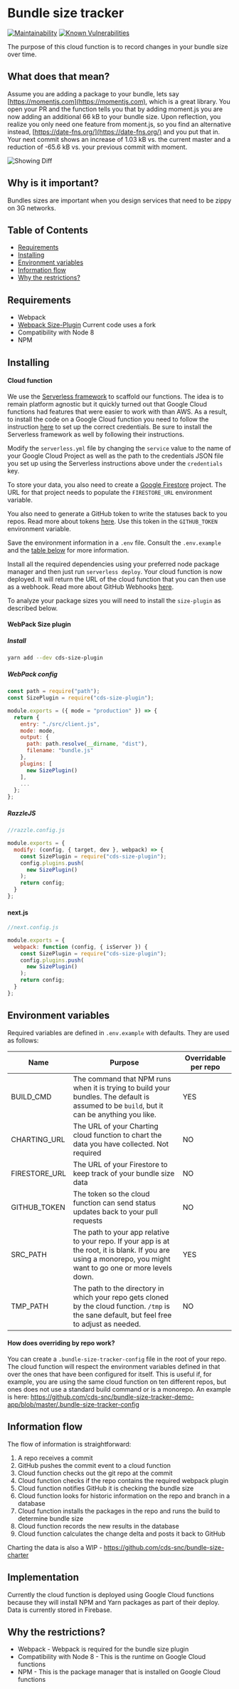 # Bundle size tracker

[![Maintainability](https://api.codeclimate.com/v1/badges/8bc41e8da2ba8bc90471/maintainability)](https://codeclimate.com/github/cds-snc/bundle-size-tracker/maintainability)
[![Known Vulnerabilities](https://snyk.io/test/github/cds-snc/bundle-size-tracker/badge.svg)](https://snyk.io/test/github/cds-snc/bundle-size-tracker)

The purpose of this cloud function is to record changes in your bundle size over time.

## What does that mean?

Assume you are adding a package to your bundle, lets say [https://momentjs.com](https://momentjs.com), which is a great library. You open your PR and the function tells you that by adding moment.js you are now adding an additional 66 kB to your bundle size. Upon reflection, you realize you only need one feature from moment.js, so you find an alternative instead, [https://date-fns.org/](https://date-fns.org/) and you put that in. Your next commit shows an increase of 1.03 kB vs. the current master and a reduction of -65.6 kB vs. your previous commit with moment.

![Showing Diff](https://user-images.githubusercontent.com/867334/50255939-0e4d5a80-03c2-11e9-82dc-2de9c9dff87c.png)

## Why is it important?

Bundles sizes are important when you design services that need to be zippy on 3G networks.

## Table of Contents
- [Requirements](#requirements)
- [Installing](#installing)
- [Environment variables](#environment-variables)
- [Information flow](#information-flow)
- [Why the restrictions?](#why-the-restrictions)

## Requirements

- Webpack
- [Webpack Size-Plugin](https://github.com/GoogleChromeLabs/size-plugin) Current code uses a fork
- Compatibility with Node 8
- NPM

## Installing

#### Cloud function
We use the [Serverless framework](https://serverless.com/) to scaffold our functions. The idea is to remain platform agnostic but it quickly turned out that Google Cloud functions had features that were easier to work with than AWS. As a result, to install the code on a Google Cloud function you need to follow the instruction [here](https://serverless.com/framework/docs/providers/google/guide/credentials/) to set up the correct credentials. Be sure to install the Serverless framework as well by following their instructions.

Modify the `serverless.yml` file by changing the `service` value to the name of your Google Cloud Project as well as the path to the credentials JSON file you set up using the Serverless instructions above under the `credentials` key.

To store your data, you also need to create a [Google Firestore](https://cloud.google.com/firestore/) project. The URL for that project needs to populate the `FIRESTORE_URL` environment variable.

You also need to generate a GitHub token to write the statuses back to you repos. Read more about tokens [here](https://blog.github.com/2013-05-16-personal-api-tokens/). Use this token in the `GITHUB_TOKEN` environment variable.

Save the environment information in a `.env` file. Consult the `.env.example` and the [table below](#environment-variables) for more information.

Install all the required dependencies using your preferred node package manager and then just run `serverless deploy`. Your cloud function is now deployed. It will return the URL of the cloud function that you can then use as a webhook. Read more about GitHub Webhooks [here](https://help.github.com/articles/about-webhooks/).

To analyze your package sizes you will need to install the `size-plugin` as described below.

#### WebPack Size plugin 

##### Install

```bash
yarn add --dev cds-size-plugin
```

##### WebPack config

```javascript 
const path = require("path");
const SizePlugin = require("cds-size-plugin");

module.exports = ({ mode = "production" }) => {
  return {
    entry: "./src/client.js",
    mode: mode,
    output: {
      path: path.resolve(__dirname, "dist"),
      filename: "bundle.js"
    },
    plugins: [
      new SizePlugin()
    ],
    ...
  };
};
```

##### RazzleJS

```javascript 
//razzle.config.js

module.exports = {
  modify: (config, { target, dev }, webpack) => {
    const SizePlugin = require("cds-size-plugin");
    config.plugins.push(
      new SizePlugin()
    );
    return config;
  }
};

```

#### next.js
```javascript 
//next.config.js

module.exports = {
  webpack: function (config, { isServer }) {
    const SizePlugin = require("cds-size-plugin");
    config.plugins.push(
      new SizePlugin()
    );
    return config;
  }
};

```


## Environment variables

Required variables are defined in `.env.example` with defaults. They are used as follows:

| Name  | Purpose  | Overridable per repo   |
|---|---|---|
|  BUILD_CMD | The command that NPM runs when it is trying to build your bundles. The default is assumed to be `build`, but it can be anything you like.  | YES   |
|  CHARTING_URL | The URL of your Charting cloud function to chart the data you have collected. Not required  | NO  |
|  FIRESTORE_URL | The URL of your Firestore to keep track of your bundle size data  | NO  |
|  GITHUB_TOKEN |  The token so the cloud function can send status updates back to your pull requests |  NO |
|  SRC_PATH | The path to your app relative to your repo. If your app is at the root, it is blank. If you are using a monorepo, you might want to go one or more levels down.  | YES  |
|  TMP_PATH |  The path to the directory in which your repo gets cloned by the cloud function. `/tmp` is the sane default, but feel free to adjust as needed. | NO  |

#### How does overriding by repo work?

You can create a `.bundle-size-tracker-config` file in the root of your repo. The cloud function will respect the environment variables defined in that over the ones that have been configured for itself. This is useful if, for example, you are using the same cloud function on ten different repos, but ones does not use a standard build command or is a monorepo. An example is here: https://github.com/cds-snc/bundle-size-tracker-demo-app/blob/master/.bundle-size-tracker-config
 
## Information flow

The flow of information is straightforward:

1. A repo receives a commit
2. GitHub pushes the commit event to a cloud function
3. Cloud function checks out the git repo at the commit
4. Cloud function checks if the repo contains the required webpack plugin
5. Cloud function notifies GitHub it is checking the bundle size
6. Cloud function looks for historic information on the repo and branch in a database
7. Cloud function installs the packages in the repo and runs the build to determine bundle size
8. Cloud function records the new results in the database
9. Cloud function calculates the change delta and posts it back to GitHub

Charting the data is also a WIP - https://github.com/cds-snc/bundle-size-charter

## Implementation

Currently the cloud function is deployed using Google Cloud functions because they will install NPM and Yarn packages as part of their deploy. Data is currently stored in Firebase.

## Why the restrictions?

- Webpack - Webpack is required for the bundle size plugin
- Compatibility with Node 8 - This is the runtime on Google Cloud functions
- NPM - This is the package manager that is installed on Google Cloud functions
